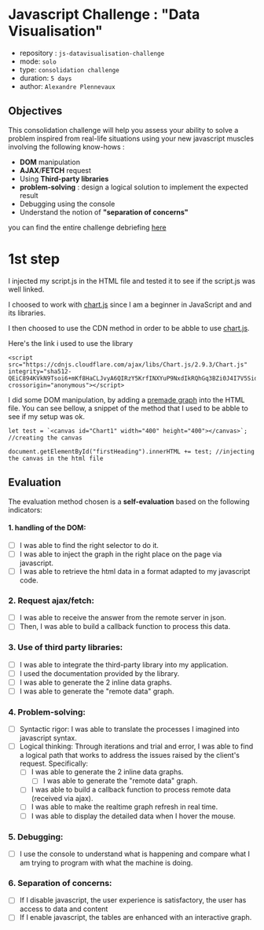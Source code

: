#  Javascript Challenge : "Data Visualisation"

- repository : `js-datavisualisation-challenge`  
- mode: `solo`  
- type: `consolidation challenge`  
- duration: `5 days`  
- author: `Alexandre Plennevaux`  


## Objectives
This consolidation challenge will help you assess your ability to solve a problem inspired from real-life situations using your new javascript muscles involving the following know-hows :

- **DOM** manipulation
- **AJAX**/**FETCH** request
- Using **Third-party libraries**
- **problem-solving** : design a logical solution to implement the expected result
- Debugging using the console
- Understand the notion of **"separation of concerns"**

you can find the entire challenge debriefing [here](Challenge-Briefing.md)

# 1st step

I injected my script.js in the HTML file and tested it to see if the script.js was well linked.

I choosed to work with [chart.js](https://www.chartjs.org/ ) since I am a beginner in JavaScript and and its libraries.

I then choosed to use the CDN method in order to be abble to use [chart.js](https://www.chartjs.org/ ).

Here's the link i used to use the library 
```
<script src="https://cdnjs.cloudflare.com/ajax/libs/Chart.js/2.9.3/Chart.js" integrity="sha512-QEiC894KVkN9Tsoi6+mKf8HaCLJvyA6QIRzY5KrfINXYuP9NxdIkRQhGq3BZi0J4I7V5SidGM3XUQ5wFiMDuWg==" crossorigin="anonymous"></script>
```

I did some DOM manipulation, by adding a [premade graph](https://www.chartjs.org/docs/latest/getting-started/usage.html) into the HTML file. You can see bellow, a snippet of the method that I used to be abble to see if my setup was ok.
```
let test = `<canvas id="Chart1" width="400" height="400"></canvas>`; //creating the canvas

document.getElementById("firstHeading").innerHTML += test; //injecting the canvas in the html file
```

## Evaluation
The evaluation method chosen is a **self-evaluation** based on the following indicators:

#### 1. handling of the DOM:

- [ ] I was able to find the right selector to do it.
- [ ] I was able to inject the graph in the right place on the page via javascript.
- [ ] I was able to retrieve the html data in a format adapted to my javascript code.

### 2. Request ajax/fetch:
- [ ] I was able to receive the answer from the remote server in json.
- [ ] Then, I was able to build a callback function to process this data.

### 3. Use of **third party libraries**:
- [ ] I was able to integrate the third-party library into my application.
- [ ] I used the documentation provided by the library.
- [ ] I was able to generate the 2 inline data graphs.
- [ ] I was able to generate the "remote data" graph.

### 4. Problem-solving:

- [ ] Syntactic rigor: I was able to translate the processes I imagined into javascript syntax.
- [ ] Logical thinking: Through iterations and trial and error, I was able to find a logical path that works to address the issues raised by the client's request. Specifically:
  - [ ] I was able to generate the 2 inline data graphs.
	- [ ]  I was able to generate the "remote data" graph.
  - [ ]  I was able to build a callback function to process remote data (received via ajax).
	- [ ]  I was able to make the realtime graph refresh in real time.
	- [ ]  I was able to display the detailed data when I hover the mouse.

### 5. Debugging:

  - [ ]  I use the console to understand what is happening and compare what I am trying to program with what the machine is doing.

### 6. Separation of concerns:

 - [ ]  If I disable javascript, the user experience is satisfactory, the user has access to data and content
 - [ ]  If I enable javascript, the tables are enhanced with an interactive graph.